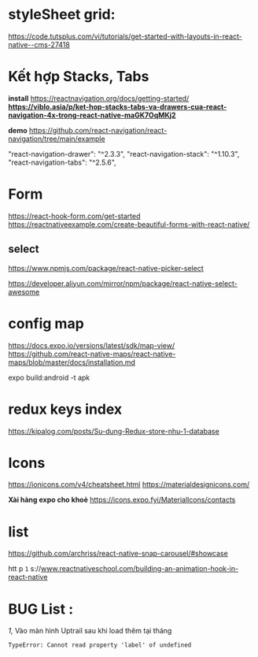 
# styleSheet grid:
https://code.tutsplus.com/vi/tutorials/get-started-with-layouts-in-react-native--cms-27418



# Kết hợp Stacks, Tabs
**install**
https://reactnavigation.org/docs/getting-started/
**https://viblo.asia/p/ket-hop-stacks-tabs-va-drawers-cua-react-navigation-4x-trong-react-native-maGK7OqMKj2**

**demo**
https://github.com/react-navigation/react-navigation/tree/main/example

"react-navigation-drawer": "^2.3.3",
"react-navigation-stack": "^1.10.3",
"react-navigation-tabs": "^2.5.6",

# Form

https://react-hook-form.com/get-started
https://reactnativeexample.com/create-beautiful-forms-with-react-native/

## select 
https://www.npmjs.com/package/react-native-picker-select

https://developer.aliyun.com/mirror/npm/package/react-native-select-awesome

# config map
https://docs.expo.io/versions/latest/sdk/map-view/
https://github.com/react-native-maps/react-native-maps/blob/master/docs/installation.md


expo build:android -t apk


# redux keys index
https://kipalog.com/posts/Su-dung-Redux-store-nhu-1-database


# Icons
https://ionicons.com/v4/cheatsheet.html
https://materialdesignicons.com/

**Xài hàng expo cho khoẻ**
https://icons.expo.fyi/MaterialIcons/contacts

# list 
https://github.com/archriss/react-native-snap-carousel/#showcase


htt
p   `1` s://www.reactnativeschool.com/building-an-animation-hook-in-react-native



# BUG List :

*1,*
Vào màn hình Uptrail 
sau khi load thêm tại tháng
```
TypeError: Cannot read property 'label' of undefined

```